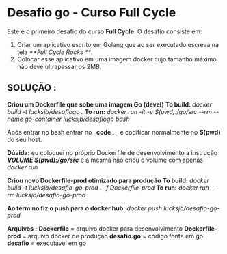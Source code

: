 # Desafio go - Curso Full Cycle

Este é o primeiro desafio do curso **Full Cycle**. 
O desafio consiste em:

 1. Criar um aplicativo escrito em Golang que ao ser executado escreva  na tela _**Full Cycle Rocks **_. 
 2. Colocar esse aplicativo em uma imagem  docker cujo tamanho máximo não deve ultrapassar os 2MB.


## SOLUÇÃO :

**Criou um Dockerfile que sobe uma imagem Go (**devel**)**
**To build:** _docker build -t lucksjb/desafiogo ._
**To run:** _docker run -it -v $(pwd):/go/src --rm --name go-container lucksjb/desafiogo bash_

Após entrar no bash entrar no **_code  . _**  e codificar normalmente no **$(pwd)** do seu host.

**Dúvida:** eu coloquei no próprio Dockerfile de desenvolvimento a instrução ***VOLUME $(pwd):/go/src*** e a mesma não criou o volume com apenas *docker run* 

**Criou novo Dockerfile-prod otimizado para produção**
**To build:** _docker build -t lucksjb/desafio-go-prod . -f Dockerfile-prod_
**To run:** *docker run --rm lucksjb/desafio-go-prod*


**Ao termino fiz o push para o docker hub:**
*docker push lucksjb/desafio-go-prod*

**Arquivos :**
**Dockerfile** = arquivo docker para desenvolvimento
**Dockerfile-prod** = arquivo docker de produção 
**desafio.go** = código fonte em go
**desafio** = executável em go 

